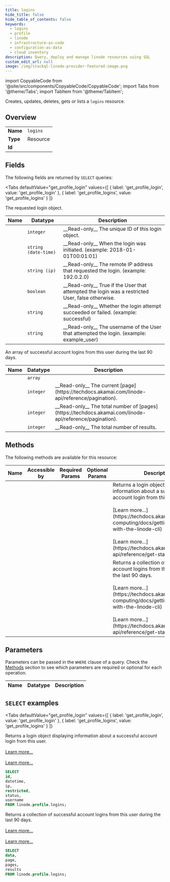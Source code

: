 ```yaml
--- 
title: logins
hide_title: false
hide_table_of_contents: false
keywords:
  - logins
  - profile
  - linode
  - infrastructure-as-code
  - configuration-as-data
  - cloud inventory
description: Query, deploy and manage linode resources using SQL
custom_edit_url: null
image: /img/stackql-linode-provider-featured-image.png
---
```


import CopyableCode from '@site/src/components/CopyableCode/CopyableCode';
import Tabs from '@theme/Tabs';
import TabItem from '@theme/TabItem';

Creates, updates, deletes, gets or lists a <code>logins</code> resource.

## Overview
<table><tbody>
<tr><td><b>Name</b></td><td><code>logins</code></td></tr>
<tr><td><b>Type</b></td><td>Resource</td></tr>
<tr><td><b>Id</b></td><td><CopyableCode code="linode.profile.logins" /></td></tr>
</tbody></table>

## Fields

The following fields are returned by `SELECT` queries:

<Tabs
    defaultValue="get_profile_login"
    values={[
        { label: 'get_profile_login', value: 'get_profile_login' },
        { label: 'get_profile_logins', value: 'get_profile_logins' }
    ]}
>
<TabItem value="get_profile_login">

The requested login object.

<table>
<thead>
    <tr>
    <th>Name</th>
    <th>Datatype</th>
    <th>Description</th>
    </tr>
</thead>
<tbody>
<tr>
    <td><CopyableCode code="id" /></td>
    <td><code>integer</code></td>
    <td>__Read-only__ The unique ID of this login object.</td>
</tr>
<tr>
    <td><CopyableCode code="datetime" /></td>
    <td><code>string (date-time)</code></td>
    <td>__Read-only__ When the login was initiated. (example: 2018-01-01T00:01:01)</td>
</tr>
<tr>
    <td><CopyableCode code="ip" /></td>
    <td><code>string (ip)</code></td>
    <td>__Read-only__ The remote IP address that requested the login. (example: 192.0.2.0)</td>
</tr>
<tr>
    <td><CopyableCode code="restricted" /></td>
    <td><code>boolean</code></td>
    <td>__Read-only__ True if the User that attempted the login was a restricted User, false otherwise.</td>
</tr>
<tr>
    <td><CopyableCode code="status" /></td>
    <td><code>string</code></td>
    <td>__Read-only__ Whether the login attempt succeeded or failed. (example: successful)</td>
</tr>
<tr>
    <td><CopyableCode code="username" /></td>
    <td><code>string</code></td>
    <td>__Read-only__ The username of the User that attempted the login. (example: example_user)</td>
</tr>
</tbody>
</table>
</TabItem>
<TabItem value="get_profile_logins">

An array of successful account logins from this user during the last 90 days.

<table>
<thead>
    <tr>
    <th>Name</th>
    <th>Datatype</th>
    <th>Description</th>
    </tr>
</thead>
<tbody>
<tr>
    <td><CopyableCode code="data" /></td>
    <td><code>array</code></td>
    <td></td>
</tr>
<tr>
    <td><CopyableCode code="page" /></td>
    <td><code>integer</code></td>
    <td>__Read-only__ The current [page](https://techdocs.akamai.com/linode-api/reference/pagination).</td>
</tr>
<tr>
    <td><CopyableCode code="pages" /></td>
    <td><code>integer</code></td>
    <td>__Read-only__ The total number of [pages](https://techdocs.akamai.com/linode-api/reference/pagination).</td>
</tr>
<tr>
    <td><CopyableCode code="results" /></td>
    <td><code>integer</code></td>
    <td>__Read-only__ The total number of results.</td>
</tr>
</tbody>
</table>
</TabItem>
</Tabs>

## Methods

The following methods are available for this resource:

<table>
<thead>
    <tr>
    <th>Name</th>
    <th>Accessible by</th>
    <th>Required Params</th>
    <th>Optional Params</th>
    <th>Description</th>
    </tr>
</thead>
<tbody>
<tr>
    <td><a href="#get_profile_login"><CopyableCode code="get_profile_login" /></a></td>
    <td><CopyableCode code="select" /></td>
    <td></td>
    <td></td>
    <td>Returns a login object displaying information about a successful account login from this user.<br /><br />[Learn more...](https://techdocs.akamai.com/cloud-computing/docs/getting-started-with-the-linode-cli)<br /><br />[Learn more...](https://techdocs.akamai.com/linode-api/reference/get-started#oauth)</td>
</tr>
<tr>
    <td><a href="#get_profile_logins"><CopyableCode code="get_profile_logins" /></a></td>
    <td><CopyableCode code="select" /></td>
    <td></td>
    <td></td>
    <td>Returns a collection of successful account logins from this user during the last 90 days.<br /><br />[Learn more...](https://techdocs.akamai.com/cloud-computing/docs/getting-started-with-the-linode-cli)<br /><br />[Learn more...](https://techdocs.akamai.com/linode-api/reference/get-started#oauth)</td>
</tr>
</tbody>
</table>

## Parameters

Parameters can be passed in the `WHERE` clause of a query. Check the [Methods](#methods) section to see which parameters are required or optional for each operation.

<table>
<thead>
    <tr>
    <th>Name</th>
    <th>Datatype</th>
    <th>Description</th>
    </tr>
</thead>
<tbody>
</tbody>
</table>

## `SELECT` examples

<Tabs
    defaultValue="get_profile_login"
    values={[
        { label: 'get_profile_login', value: 'get_profile_login' },
        { label: 'get_profile_logins', value: 'get_profile_logins' }
    ]}
>
<TabItem value="get_profile_login">

Returns a login object displaying information about a successful account login from this user.<br /><br />[Learn more...](https://techdocs.akamai.com/cloud-computing/docs/getting-started-with-the-linode-cli)<br /><br />[Learn more...](https://techdocs.akamai.com/linode-api/reference/get-started#oauth)

```sql
SELECT
id,
datetime,
ip,
restricted,
status,
username
FROM linode.profile.logins;
```
</TabItem>
<TabItem value="get_profile_logins">

Returns a collection of successful account logins from this user during the last 90 days.<br /><br />[Learn more...](https://techdocs.akamai.com/cloud-computing/docs/getting-started-with-the-linode-cli)<br /><br />[Learn more...](https://techdocs.akamai.com/linode-api/reference/get-started#oauth)

```sql
SELECT
data,
page,
pages,
results
FROM linode.profile.logins;
```
</TabItem>
</Tabs>
